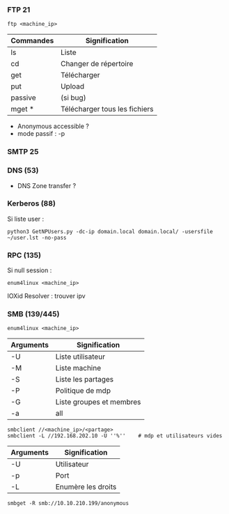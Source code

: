### FTP 21

```
ftp <machine_ip>
```

| Commandes | Signification |
| ---- | ---- |
| ls | Liste |
| cd | Changer de répertoire  |
| get | Télécharger |
| put | Upload |
| passive | (si bug) |
| mget * | Télécharger tous les fichiers |
- Anonymous accessible ?
- mode passif : -p

### SMTP 25

### DNS (53)

- DNS Zone transfer ?

### Kerberos (88)

Si liste user :
```
python3 GetNPUsers.py -dc-ip domain.local domain.local/ -usersfile ~/user.lst -no-pass
```

### RPC (135)

Si null session :
```
enum4linux <machine_ip>
```

IOXid Resolver : trouver ipv
### SMB (139/445)

```
enum4linux <machine_ip>
```

| Arguments | Signification |
| ---- | ---- |
| -U | Liste utilisateur |
| -M | Liste machine  |
| -S | Liste les partages |
| -P | Politique de mdp |
| -G | Liste groupes et membres |
| -a | all |
```
smbclient //<machine_ip>/<partage>
smbclient -L //192.168.202.10 -U ''%''    # mdp et utilisateurs vides
```

| Arguments | Signification |
| ---- | ---- |
| -U  | Utilisateur |
| -p | Port |
| -L | Enumère les droits |

```
smbget -R smb://10.10.210.199/anonymous
```

